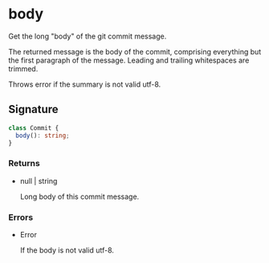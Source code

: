 # body

Get the long "body" of the git commit message.

The returned message is the body of the commit, comprising everything
but the first paragraph of the message. Leading and trailing whitespaces
are trimmed.

Throws error if the summary is not valid utf-8.

## Signature

```ts
class Commit {
  body(): string;
}
```

### Returns

<ul class="param-ul">
  <li class="param-li param-li-root">
    <span class="param-type">null | string</span>
    <br>
    <p class="param-description">Long body of this commit message.</p>
  </li>
</ul>

### Errors

<ul class="param-ul">
  <li class="param-li param-li-root">
    <span class="param-type">Error</span>
    <br>
    <p class="param-description">If the body is not valid utf-8.</p>
  </li>
</ul>